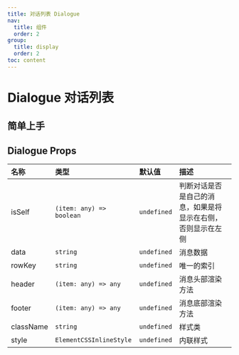 ```yaml
---
title: 对话列表 Dialogue
nav:
  title: 组件
  order: 2
group:
  title: display
  order: 2
toc: content
---
```


# Dialogue 对话列表

## 简单上手

<code src="./demo/base"></code>

## Dialogue Props

| 名称      | 类型                     | 默认值      | 描述                                                         |
| :-------- | :----------------------- | :---------- | :----------------------------------------------------------- |
| isSelf    | `(item: any) => boolean` | `undefined` | 判断对话是否是自己的消息，如果是将显示在右侧，否则显示在左侧 |
| data      | `string`                 | `undefined` | 消息数据                                                     |
| rowKey    | `string`                 | `undefined` | 唯一的索引                                                   |
| header    | `(item: any) => any`     | `undefined` | 消息头部渲染方法                                             |
| footer    | `(item: any) => any`     | `undefined` | 消息底部渲染方法                                             |
| className | `string`                 | `undefined` | 样式类                                                       |
| style     | `ElementCSSInlineStyle`  | `undefined` | 内联样式                                                     |
